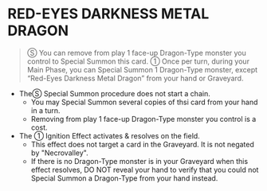 
# RED-EYES DARKNESS METAL DRAGON  
> Ⓢ You can remove from play 1 face-up Dragon-Type monster you control to Special Summon this card. ① Once per turn, during your Main Phase, you can Special Summon 1 Dragon-Type monster, except “Red-Eyes Darkness Metal Dragon” from your hand or Graveyard.

*   TheⓈ Special Summon procedure does not start a chain.
    *   You may Special Summon several copies of thsi card from your hand in a turn.
    *   Removing from play 1 face-up Dragon-Type monster you control is a cost.
*   The ① Ignition Effect activates & resolves on the field.
    *   This effect does not target a card in the Graveyard. It is not negated by "Necrovalley".
    *   If there is no Dragon-Type monster is in your Graveyard when this effect resolves, DO NOT reveal your hand to verify that you could not Special Summon a Dragon-Type from your hand instead.

  